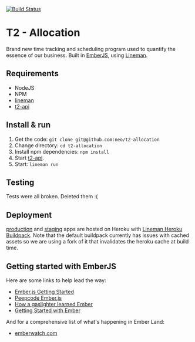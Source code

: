[![Build Status](https://magnum.travis-ci.com/neo/t2-allocation.png?token=cbFumu6XwVNSbYuFchBc)](https://magnum.travis-ci.com/neo/t2-allocation)
# T2 - Allocation

Brand new time tracking and scheduling program used to quantify the essence of our business. Built
in [EmberJS](http://emberjs.com), using [Lineman](http://linemanjs.com).

## Requirements

* NodeJS
* NPM
* [lineman](http://linemanjs.com)
* [t2-api](http://github.com/neo/t2-api)


## Install & run

1. Get the code: `git clone git@github.com:neo/t2-allocation`
1. Change directory: `cd t2-allocation`
1. Install npm dependencies: `npm install`
1. Start [t2-api](https://github.com/neo/t2-api#start-the-server).
1. Start: `lineman run`

## Testing

Tests were all broken. Deleted them :(

## Deployment

[production](http://t2allocation.neo.com) and [staging](http://t2allocation-staging.herokuapp.com)
apps are hosted on Heroku with [Lineman Heroku Buildpack](http://linemanjs.com/#heroku-deployment).
Note that the default buildpack currently has issues with cached assets so we are using a fork of
it that invalidates the heroku cache at build time.

## Getting started with EmberJS

Here are some links to help lead the way:

- [Ember.js Getting Started](http://emberjs.com/guides/getting-started/)
- [Peepcode Ember.js](https://peepcode.com/products/emberjs)
- [How a gaslighter learned Ember](http://www.youtube.com/watch?v=LyHK18s9taM)
- [Getting Started with Ember](http://tech.pro/tutorial/1166/getting-started-with-emberjs)

And for a comprehensive list of what's happening in Ember Land:

- [emberwatch.com](http://emberwatch.com/)
